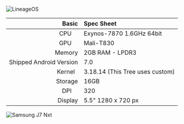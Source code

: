![LineageOS](https://encrypted-tbn0.gstatic.com/images?q=tbn:ANd9GcT7_4t3OClciu2cCMaHHfQ4JH94i-AH6JcTi8bUNC2mPCVeHKJvv39X4TDQ)


Basic   | Spec Sheet
-------:|:-------------------------
CPU     | Exynos-7870 1.6GHz 64bit
GPU     | Mali-T830
Memory  | 2GB RAM - LPDR3
Shipped Android Version | 7.0
Kernel  | 3.18.14 (This Tree uses custom)
Storage | 16GB
DPI     | 320
Display | 5.5" 1280 x 720 px




![Samsung J7 Nxt](http://images.samsung.com/is/image/samsung/in-galaxy-j7-nxt-j701f-sm-j701fzdyins-gold-87300461?$PD_GALLERY_JPG$)
